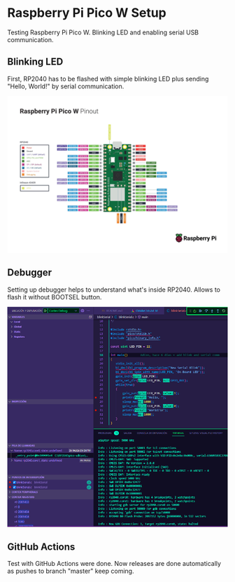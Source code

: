 # Raspberry Pi Pico W Setup
Testing Raspberry Pi Pico W. Blinking LED and enabling serial USB communication.

## Blinking LED
First, RP2040 has to be flashed with simple blinking LED plus sending "Hello, World!" by serial communication.

![Raspberry Pi Pico W Pinout](images/PicoW-A4-Pinout-1.jpg)

## Debugger
Setting up debugger helps to understand what's inside RP2040. Allows to flash it without BOOTSEL button.

![Working Debugger, make things easier.](images/debugSetup.png)

## GitHub Actions
Test with GitHub Actions were done. Now releases are done automatically as pushes to branch "master" keep coming.